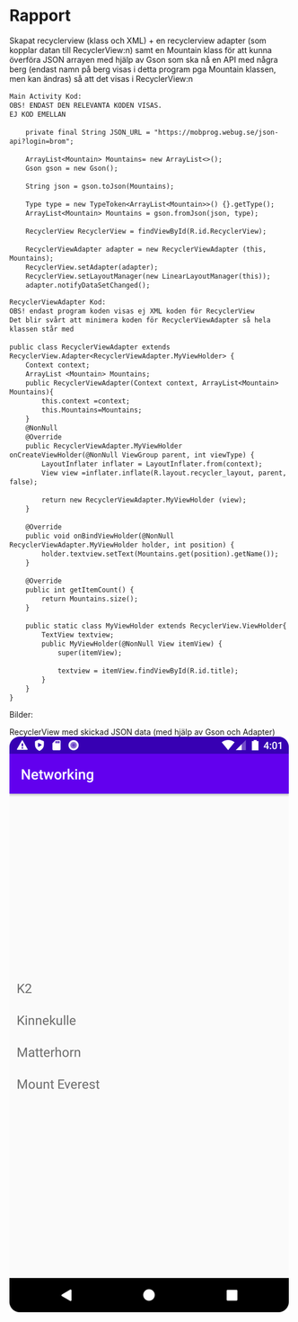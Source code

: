 
# Rapport

Skapat recyclerview (klass och XML) + en recyclerview adapter 
(som kopplar datan till RecyclerView:n) samt en Mountain klass
för att kunna överföra JSON arrayen med hjälp av Gson som ska nå en API
med några berg 
(endast namn på berg visas i detta program pga Mountain klassen, men kan ändras)
så att det visas i RecyclerView:n


```
Main Activity Kod:
OBS! ENDAST DEN RELEVANTA KODEN VISAS. 
EJ KOD EMELLAN
    
    private final String JSON_URL = "https://mobprog.webug.se/json-api?login=brom";

    ArrayList<Mountain> Mountains= new ArrayList<>();
    Gson gson = new Gson();

    String json = gson.toJson(Mountains);

    Type type = new TypeToken<ArrayList<Mountain>>() {}.getType();
    ArrayList<Mountain> Mountains = gson.fromJson(json, type);

    RecyclerView RecyclerView = findViewById(R.id.RecyclerView);

    RecyclerViewAdapter adapter = new RecyclerViewAdapter (this, Mountains);
    RecyclerView.setAdapter(adapter);
    RecyclerView.setLayoutManager(new LinearLayoutManager(this));
    adapter.notifyDataSetChanged();
```

```
RecyclerViewAdapter Kod:
OBS! endast program koden visas ej XML koden för RecyclerView
Det blir svårt att minimera koden för RecyclerViewAdapter så hela klassen står med

public class RecyclerViewAdapter extends RecyclerView.Adapter<RecyclerViewAdapter.MyViewHolder> {
    Context context;
    ArrayList <Mountain> Mountains;
    public RecyclerViewAdapter(Context context, ArrayList<Mountain> Mountains){
        this.context =context;
        this.Mountains=Mountains;
    }
    @NonNull
    @Override
    public RecyclerViewAdapter.MyViewHolder onCreateViewHolder(@NonNull ViewGroup parent, int viewType) {
        LayoutInflater inflater = LayoutInflater.from(context);
        View view =inflater.inflate(R.layout.recycler_layout, parent, false);

        return new RecyclerViewAdapter.MyViewHolder (view);
    }

    @Override
    public void onBindViewHolder(@NonNull RecyclerViewAdapter.MyViewHolder holder, int position) {
        holder.textview.setText(Mountains.get(position).getName());
    }

    @Override
    public int getItemCount() {
        return Mountains.size();
    }

    public static class MyViewHolder extends RecyclerView.ViewHolder{
        TextView textview;
        public MyViewHolder(@NonNull View itemView) {
            super(itemView);

            textview = itemView.findViewById(R.id.title);
        }
    }
}
```


Bilder:

RecyclerView med skickad JSON data (med hjälp av Gson och Adapter)
![img.png](img.png)
